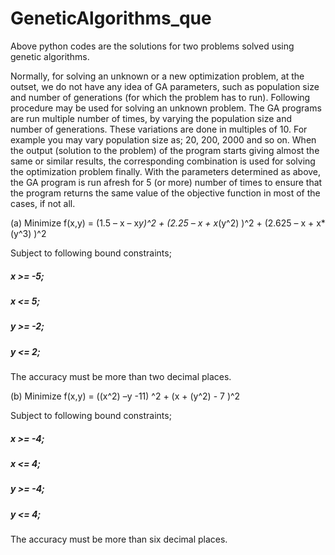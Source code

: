 # GeneticAlgorithms_que

Above python codes are the solutions for two problems solved using genetic algorithms.

Normally, for solving an unknown or a new optimization problem, at the outset, we do not have any idea of GA parameters, such as population size and number of generations (for which the problem has to run). Following procedure may be used for solving an unknown problem. The GA programs are run multiple number of times, by varying the population size and number of generations. These variations are done in multiples of 10. For example you may vary population size as; 20, 200, 2000 and so on. 
When the output (solution to the problem) of the program starts giving almost the same or similar results, the corresponding combination is used for solving the optimization problem finally. 
With the parameters determined as above, the GA program is run afresh for 5 (or more) number of times to ensure that the program returns the same value of the objective function in most of the cases, if not all. 

(a) Minimize f(x,y) = (1.5 – x – x*y)^2 + (2.25 – x + x*(y^2) )^2 + (2.625 – x + x*(y^3) )^2  
  
   Subject to following bound constraints;  
#####      x >= -5;  
#####      x <= 5;  
#####      y >= -2;  
#####      y <= 2;  
   
   The accuracy must be more than two decimal places.

(b) Minimize f(x,y) = ((x^2) –y -11) ^2 + (x + (y^2) - 7 )^2   

   Subject to following bound constraints;  
##### x >= -4;  
##### x <= 4;  
##### y >= -4;  
##### y <= 4;  
    
   The accuracy must be more than six decimal places.
